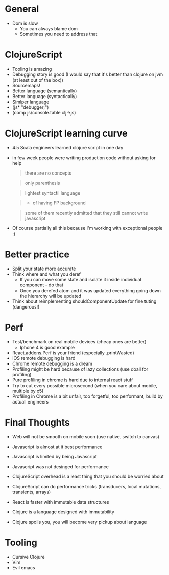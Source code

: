 # General

* Dom is slow
  * You can always blame dom
  * Sometimes you need to address that

<!--slide-->

# ClojureScript

* Tooling is amazing
* Debugging story is good (I would say that it's better than clojure on jvm (at least out of the box))
* Sourcemaps!
* Better language (semantically)
* Better language (syntactically)
* Simlper language
* (js* "debugger;")
* (comp js/console.table clj->js)

<!--slide-->

# ClojureScript learning curve

* 4.5 Scala engineers learned clojure script in one day
* in few week people were writing production code without asking for help

    > there are no concepts

    > only parenthesis

    >

    > lightest syntactil language

    > + of having FP background

    > some of them recently admitted that they still cannot write javascript

* Of course partially all this because I'm working with exceptional people :)

<!--slide-->

# Better practice

* Split your state more accurate
* Think where and what you deref
  * If you can move some state and isolate it inside individual component - do that
  * Once you derefed atom and it was updated everything going down the hierarchy will be updated
* Think about reimplementing shouldComponentUpdate for fine tuting (dangerous!)

<!--slide-->

# Perf

* Test/benchmark on real mobile devices (cheap ones are better)
  * Iphone 4 is good example
* React.addons.Perf is your friend (especially .printWasted)
* iOS remote debugging is hard
* Chrome remote debugging is a dream
* Profiling might be hard because of lazy collections (use doall for profiling)
* Pure profiling in chrome is hard due to internal react stuff
* Try to cut every possible microsecond (when you care about mobile, multiple by x5)
* Profiling in Chrome is a bit unfair, too forgetful, too performant, build by actuall engineers

<!--slide-->

# Final Thoughts

* Web will not be smooth on mobile soon (use native, switch to canvas)
* Javascript is almost at it best performance
* Javascript is limited by being Javascript
* Javascript was not desinged for performance
* ClojureScript overhead is a least thing that you should be worried about
* ClojureScript can do performance tricks (transducers, local mutations, transients, arrays)
* React is faster with immutable data structures
* Clojure is a language designed with immutability

* Clojure spoils you, you will become very pickup about language

<!--slide-->

# Tooling

* Cursive Clojure
* Vim
* Evil emacs
